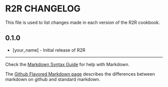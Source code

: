 R2R CHANGELOG
=============

This file is used to list changes made in each version of the R2R cookbook.

0.1.0
-----
- [your_name] - Initial release of R2R

- - -
Check the [Markdown Syntax Guide](http://daringfireball.net/projects/markdown/syntax) for help with Markdown.

The [Github Flavored Markdown page](http://github.github.com/github-flavored-markdown/) describes the differences between markdown on github and standard markdown.
